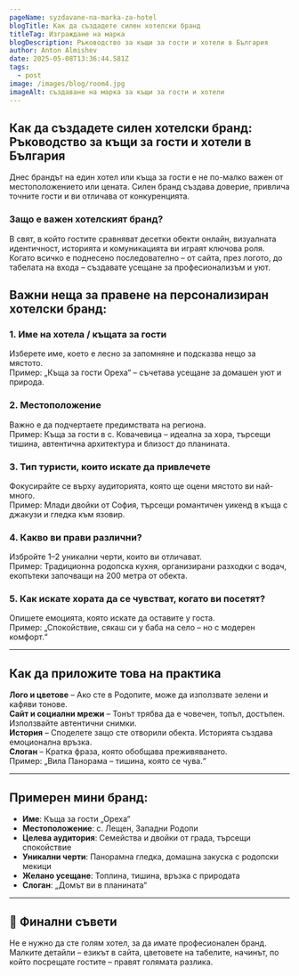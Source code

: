 ```yaml
---
pageName: syzdavane-na-marka-za-hotel
blogTitle: Как да създадете силен хотелски бранд
titleTag: Изграждане на марка
blogDescription: Ръководство за къщи за гости и хотели в България
author: Anton Almishev
date: 2025-05-08T13:36:44.581Z
tags:
  - post
image: /images/blog/room4.jpg
imageAlt: създаване на марка за къщи за гости и хотели
---
```

## Как да създадете силен хотелски бранд: Ръководство за къщи за гости и хотели в България

Днес брандът на един хотел или къща за гости е не по-малко важен от местоположението или цената. Силен бранд създава доверие, привлича точните гости и ви отличава от конкуренцията.

### Защо е важен хотелският бранд?

В свят, в който гостите сравняват десетки обекти онлайн, визуалната идентичност, историята и комуникацията ви играят ключова роля. Когато всичко е поднесено последователно – от сайта, през логото, до табелата на входа – създавате усещане за професионализъм и уют.

## Важни неща за правене на персонализиран хотелски бранд:

### 1. **Име на хотела / къщата за гости**

Изберете име, което е лесно за запомняне и подсказва нещо за мястото.\
Пример: „Къща за гости Ореха“ – съчетава усещане за домашен уют и природа.

### 2. **Местоположение**

Важно е да подчертаете предимствата на региона.\
Пример: Къща за гости в с. Ковачевица – идеална за хора, търсещи тишина, автентична архитектура и близост до планината.

### 3. **Тип туристи, които искате да привлечете**

Фокусирайте се върху аудиторията, която ще оцени мястото ви най-много.\
Пример: Млади двойки от София, търсещи романтичен уикенд в къща с джакузи и гледка към язовир.

### 4. **Какво ви прави различни?**

Избройте 1–2 уникални черти, които ви отличават.\
Пример: Традиционна родопска кухня, организирани разходки с водач, екопътеки започващи на 200 метра от обекта.

### 5. **Как искате хората да се чувстват, когато ви посетят?**

Опишете емоцията, която искате да оставите у госта.\
Пример: „Спокойствие, сякаш си у баба на село – но с модерен комфорт.“

- - -

##  Как да приложите това на практика

 **Лого и цветове** – Ако сте в Родопите, може да използвате зелени и кафяви тонове.\
 **Сайт и социални мрежи** – Тонът трябва да е човечен, топъл, достъпен. Използвайте автентични снимки.\
 **История** – Споделете защо сте отворили обекта. Историята създава емоционална връзка.\
 **Слоган** – Кратка фраза, която обобщава преживяването.\
Пример: „Вила Панорама – тишина, която се чува.“

- - -

##  Примерен мини бранд:

* **Име**: Къща за гости „Ореха“
* **Местоположение**: с. Лещен, Западни Родопи
* **Целева аудитория**: Семейства и двойки от града, търсещи спокойствие
* **Уникални черти**: Панорамна гледка, домашна закуска с родопски мекици
* **Желано усещане**: Топлина, тишина, връзка с природата
* **Слоган**: „Домът ви в планината“

- - -

## 🧩 Финални съвети

Не е нужно да сте голям хотел, за да имате професионален бранд. Малките детайли – езикът в сайта, цветовете на табелите, начинът, по който посрещате гостите – правят голямата разлика.